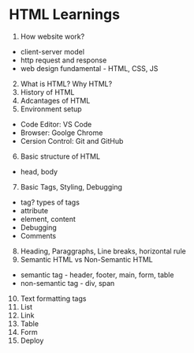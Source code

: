 # HTML Learnings

1. How website work?

- client-server model
- http request and response
- web design fundamental - HTML, CSS, JS

2. What is HTML? Why HTML?
3. History of HTML
4. Adcantages of HTML
5. Environment setup

- Code Editor: VS Code
- Browser: Goolge Chrome
- Cersion Control: Git and GitHub

6. Basic structure of HTML

- head, body

7. Basic Tags, Styling, Debugging

- tag? types of tags
- attribute
- element, content
- Debugging
- Comments

8. Heading, Paraggraphs, Line breaks, horizontal rule
9. Semantic HTML vs Non-Semantic HTML

- semantic tag - header, footer, main, form, table
- non-semantic tag - div, span

10. Text formatting tags
11. List
12. Link
13. Table
14. Form
15. Deploy
